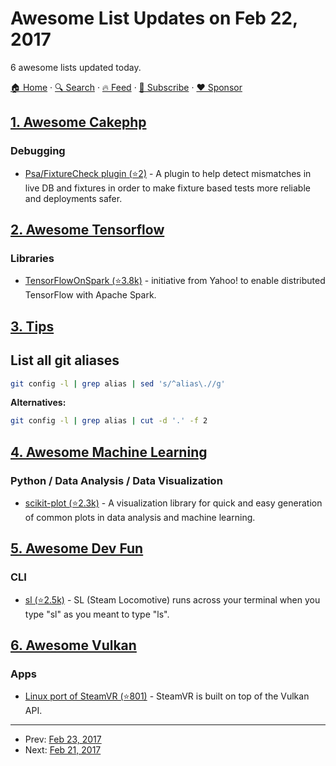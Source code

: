 # Awesome List Updates on Feb 22, 2017

6 awesome lists updated today.

[🏠 Home](/README.md) · [🔍 Search](https://www.trackawesomelist.com/search/) · [🔥 Feed](https://www.trackawesomelist.com/rss.xml) · [📮 Subscribe](https://trackawesomelist.us17.list-manage.com/subscribe?u=d2f0117aa829c83a63ec63c2f&id=36a103854c) · [❤️  Sponsor](https://github.com/sponsors/theowenyoung)



## [1. Awesome Cakephp](/content/FriendsOfCake/awesome-cakephp/README.md)

### Debugging

*   [Psa/FixtureCheck plugin (⭐2)](https://github.com/World-Architects/cakephp-fixture-check) - A plugin to help detect mismatches in live DB and fixtures in order to make fixture based tests more reliable and deployments safer.

## [2. Awesome Tensorflow](/content/jtoy/awesome-tensorflow/README.md)

### Libraries

*   [TensorFlowOnSpark (⭐3.8k)](https://github.com/yahoo/TensorFlowOnSpark) - initiative from Yahoo! to enable distributed TensorFlow with Apache Spark.

## [3. Tips](/content/git-tips/tips/README.md)

## List all git aliases

```sh
git config -l | grep alias | sed 's/^alias\.//g'
```

**Alternatives:**

```sh
git config -l | grep alias | cut -d '.' -f 2
```

## [4. Awesome Machine Learning](/content/josephmisiti/awesome-machine-learning/README.md)

### Python / Data Analysis / Data Visualization

*   [scikit-plot (⭐2.3k)](https://github.com/reiinakano/scikit-plot) - A visualization library for quick and easy generation of common plots in data analysis and machine learning.

## [5. Awesome Dev Fun](/content/mislavcimpersak/awesome-dev-fun/README.md)

### CLI

*   [sl (⭐2.5k)](https://github.com/mtoyoda/sl) - SL (Steam Locomotive) runs across your terminal when you type "sl" as you meant to type "ls".

## [6. Awesome Vulkan](/content/vinjn/awesome-vulkan/README.md)

### Apps

*   [Linux port of SteamVR (⭐801)](https://github.com/ValveSoftware/SteamVR-for-Linux) - SteamVR is built on top of the Vulkan API.

---

- Prev: [Feb 23, 2017](/content/2017/02/23/README.md)
- Next: [Feb 21, 2017](/content/2017/02/21/README.md)